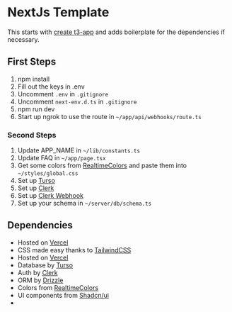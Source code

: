 # NextJs Template

This starts with [create t3-app](https://create.t3.gg/) and adds boilerplate for the dependencies if necessary.

## First Steps

1. npm install
2. Fill out the keys in .env
3. Uncomment `.env` in `.gitignore`
4. Uncomment `next-env.d.ts` in `.gitignore`
5. npm run dev
6. Start up ngrok to use the route in `~/app/api/webhooks/route.ts`

### Second Steps

1. Update APP_NAME in `~/lib/constants.ts`
2. Update FAQ in `~/app/page.tsx`
3. Get some colors from [RealtimeColors](https://www.realtimecolors.com/?colors=def2e7-050e09-89ddb0-1f824d-2bd579&fonts=Poppins-Poppins) and paste them into `~/styles/global.css`
4. Set up [Turso](https://turso.tech/)
5. Set up [Clerk](https://clerk.com/)
6. Set up [Clerk Webhook](https://clerk.com/docs/integrations/webhooks/sync-data)
7. Set up your schema in `~/server/db/schema.ts`

## Dependencies

- Hosted on [Vercel](https://vercel.com/)
- CSS made easy thanks to [TailwindCSS](https://tailwindcss.com/)
- Hosted on [Vercel](https://vercel.com/)
- Database by [Turso](https://turso.tech/)
- Auth by [Clerk](https://clerk.com/)
- ORM by [Drizzle](https://orm.drizzle.team/)
- Colors from [RealtimeColors](https://www.realtimecolors.com/?colors=def2e7-050e09-89ddb0-1f824d-2bd579&fonts=Poppins-Poppins)
- UI components from [Shadcn/ui](https://ui.shadcn.com/)
- []()
